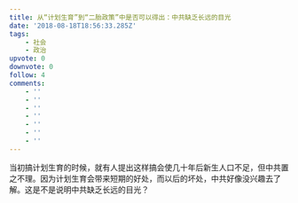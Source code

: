 ```yaml
---
title: 从“计划生育”到“二胎政策”中是否可以得出：中共缺乏长远的目光
date: '2018-08-18T18:56:33.285Z'
tags:
    - 社会
    - 政治
upvote: 0
downvote: 0
follow: 4
comments:
    - ''
    - ''
    - ''
    - ''
    - ''
    - ''
    - ''
---
```


当初搞计划生育的时候，就有人提出这样搞会使几十年后新生人口不足，但中共置之不理。因为计划生育会带来短期的好处，而以后的坏处，中共好像没兴趣去了解。这是不是说明中共缺乏长远的目光？
